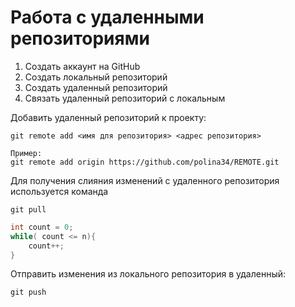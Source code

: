 # Работа с удаленными репозиториями

1. Создать аккаунт на GitHub
2. Создать локальный репозиторий
3. Создать удаленный репозиторий
4. Связать удаленный репозиторий с локальным

Добавить удаленный репозиторий к проекту:
```
git remote add <имя для репозитория> <адрес репозитория>

Пример:
git remote add origin https://github.com/polina34/REMOTE.git
```
Для получения слияния изменений с удаленного репозитория используется команда 
```
git pull
```

```C#
int count = 0;
while( count <= n){
    count++;
}
```
Отправить изменения из локального репозитория в удаленный:
```
git push
```
